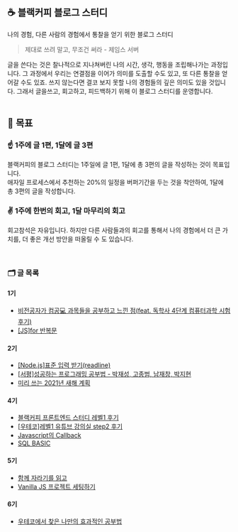 ## ☕ 블랙커피 블로그 스터디

나의 경험, 다른 사람의 경험에서 통찰을 얻기 위한 블로그 스터디

> 제대로 쓰려 말고, 무조건 써라 - 제임스 서버

글을 쓴다는 것은 찰나적으로 지나쳐버린 나의 시간, 생각, 행동을 조립해나가는 과정입니다. 그 과정에서 우리는 연결점을 이어가 의미를 도출할 수도 있고, 또 다른 통찰을 얻어갈 수도 있죠. 쓰지 않는다면 결코 보지 못할 나의 경험들의 깊은 의미도 있을 것입니다. 그래서 글을쓰고, 회고하고, 피드백하기 위해 이 블로그 스터디를 운영합니다.
<br/><br/>

## 🏴 목표

### ☝️ 1주에 글 1편, 1달에 글 3편

블랙커피의 블로그 스터디는 1주일에 글 1편, 1달에 총 3편의 글을 작성하는 것이 목표입니다. <br/>
애자일 프로세스에서 추천하는 20%의 일정을 버퍼기간을 두는 것을 착안하여, 1달에 총 3편의 글을 작성합니다.

### ✌️ 1주에 한번의 회고, 1달 마무리의 회고

회고참석은 자유입니다. 하지만 다른 사람들과의 회고를 통해서 나의 경험에서 더 큰 가치를, 더 좋은 개선 방안을 떠올릴 수 도 있습니다.

<br/>

### 🗂 글 목록

#### 1기

- [비전공자가 컴공💻 과목들을 공부하고 느낀 점(feat. 독학사 4단계 컴퓨터과학 시험 후기)](https://velog.io/@yujo/%EB%B9%84%EC%A0%84%EA%B3%B5%EC%9E%90%EA%B0%80-%EC%BB%B4%EA%B3%B5-%EA%B3%BC%EB%AA%A9%EB%93%A4%EC%9D%84-%EA%B3%B5%EB%B6%80%ED%95%98%EA%B3%A0-%EB%8A%90%EB%82%80-%EC%A0%90feat.-%EB%8F%85%ED%95%99%EC%82%AC-4%EB%8B%A8%EA%B3%84-%EC%BB%B4%ED%93%A8%ED%84%B0%EA%B3%BC%ED%95%99-%EC%8B%9C%ED%97%98-%ED%9B%84%EA%B8%B0)
- [[JS]for 반복문](https://velog.io/@yujo/JSfor-%EB%B0%98%EB%B3%B5%EB%AC%B8)

#### 2기

- [[Node.js]표준 입력 받기(readline)](https://velog.io/@yujo/node.js%ED%91%9C%EC%A4%80-%EC%9E%85%EB%A0%A5-%EB%B0%9B%EA%B8%B0)
- [[서평]성공하는 프로그래밍 공부법 - 박재성, 고종범, 남재창, 박지현](https://velog.io/@yujo/%EC%84%B1%EA%B3%B5%ED%95%98%EB%8A%94-%ED%94%84%EB%A1%9C%EA%B7%B8%EB%9E%98%EB%B0%8D-%EA%B3%B5%EB%B6%80%EB%B2%95-%EB%B0%95%EC%9E%AC%EC%84%B1-%EA%B3%A0%EC%A2%85%EB%B2%94-%EB%82%A8%EC%9E%AC%EC%B0%BD-%EB%B0%95%EC%A7%80%ED%98%84)
- [미리 쓰는 2021년 새해 계획](https://velog.io/@yujo/%EB%AF%B8%EB%A6%AC-%EC%93%B0%EB%8A%94-2021%EB%85%84-%EC%83%88%ED%95%B4-%EA%B3%84%ED%9A%8D)

#### 4기

- [블랙커피 프론트엔드 스터디 레벨1 후기](https://yujo11.github.io/%EB%B8%94%EB%9E%99%EC%BB%A4%ED%94%BC/%EB%B8%94%EB%9E%99%EC%BB%A4%ED%94%BC-%ED%94%84%EB%A1%A0%ED%8A%B8%EC%97%94%EB%93%9C-%EC%8A%A4%ED%84%B0%EB%94%94-%EB%A0%88%EB%B2%A81-%ED%9B%84%EA%B8%B0/)
- [[우테코]레벨1 유튜브 강의실 step2 후기](https://yujo11.github.io/%EC%9A%B0%EC%95%84%ED%95%9C%ED%85%8C%ED%81%AC%EC%BD%94%EC%8A%A4/[%EC%9A%B0%ED%85%8C%EC%BD%94]%EB%A0%88%EB%B2%A81-%EC%9C%A0%ED%8A%9C%EB%B8%8C-%EA%B0%95%EC%9D%98%EC%8B%A4-step2-%ED%9B%84%EA%B8%B0/)
- [Javascript의 Callback](https://yujo11.github.io/javascript/callback/)
-  [SQL BASIC](https://yujo11.github.io/SQL/SQL-BASIC/)

#### 5기

- [함께 자라기를 읽고](https://yujo11.github.io/%EC%84%9C%ED%8F%89/%ED%95%A8%EA%BB%98%20%EC%9E%90%EB%9D%BC%EA%B8%B0%EB%A5%BC%20%EC%9D%BD%EA%B3%A0/)
- [Vanilla JS 프로젝트 세팅하기](https://yujo11.github.io/javascript/Vanilla%20JS%20%ED%94%84%EB%A1%9C%EC%A0%9D%ED%8A%B8%20%EC%84%B8%ED%8C%85%ED%95%98%EA%B8%B0/)

#### 6기

- [우테코에서 찾은 나만의 효과적인 공부법](https://yujo11.github.io/%EC%9A%B0%EC%95%84%ED%95%9C%ED%85%8C%ED%81%AC%EC%BD%94%EC%8A%A4/[%EC%9A%B0%ED%85%8C%EC%BD%94]%EB%A0%88%EB%B2%A82-%EA%B8%80%EC%93%B0%EA%B8%B0%EB%AF%B8%EC%85%98/)
